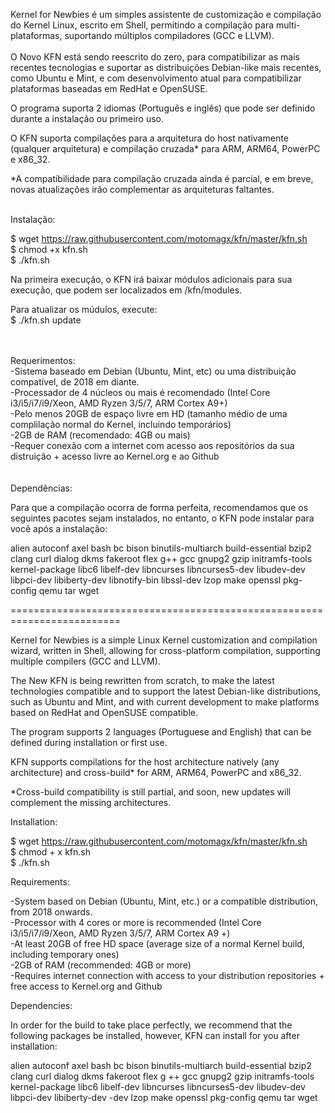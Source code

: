Kernel for Newbies é um simples assistente de customização e compilação do Kernel Linux, escrito em Shell, permitindo a compilação para multi-plataformas, suportando múltiplos compiladores (GCC e LLVM).<br>
<br>
O Novo KFN está sendo reescrito do zero, para compatibilizar as mais recentes tecnologias e suportar as distribuições Debian-like mais recentes, como Ubuntu e Mint, e com desenvolvimento atual para compatibilizar plataformas baseadas em RedHat e OpenSUSE.<br>

O programa suporta 2 idiomas (Português e inglês) que pode ser definido durante a instalação ou primeiro uso.<br>

O KFN suporta compilações para a arquitetura do host nativamente (qualquer arquitetura) e compilação cruzada* para ARM, ARM64, PowerPC e x86_32.<br>

*A compatibilidade para compilação cruzada ainda é parcial, e em breve, novas atualizações irão complementar as arquiteturas faltantes.<br><br>

Instalação:

$ wget https://raw.githubusercontent.com/motomagx/kfn/master/kfn.sh<br>
$ chmod +x kfn.sh<br>
$ ./kfn.sh<br>

Na primeira execução, o KFN irá baixar módulos adicionais para sua execução, que podem ser localizados em <home>/kfn/modules.

Para atualizar os múdulos, execute:<br>
$ ./kfn.sh update<br>

<br>
<br>
Requerimentos:
<br>
-Sistema baseado em Debian (Ubuntu, Mint, etc) ou uma distribuição compatível, de 2018 em diante.<br>
-Processador de 4 núcleos ou mais é recomendado (Intel Core i3/i5/i7/i9/Xeon, AMD Ryzen 3/5/7, ARM Cortex A9+)<br>
-Pelo menos 20GB de espaço livre em HD (tamanho médio de uma complilação normal do Kernel, incluindo temporários)<br>
-2GB de RAM (recomendado: 4GB ou mais)<br>
-Requer conexão com a internet com acesso aos repositórios da sua distruição + acesso livre ao Kernel.org e ao Github<br>
 <br>
<br>
Dependências: 

Para que a compilação ocorra de forma perfeita, recomendamos que os seguintes pacotes sejam instalados, no entanto, o KFN pode instalar para você após a instalação: 

alien autoconf axel bash bc bison binutils-multiarch build-essential bzip2 clang curl dialog dkms fakeroot flex g++ gcc gnupg2 gzip initramfs-tools kernel-package libc6 libelf-dev libncurses libncurses5-dev  libudev-dev libpci-dev libiberty-dev libnotify-bin libssl-dev lzop make openssl pkg-config qemu tar wget

=========================================================================


Kernel for Newbies is a simple Linux Kernel customization and compilation wizard, written in Shell, allowing for cross-platform compilation, supporting multiple compilers (GCC and LLVM).

The New KFN is being rewritten from scratch, to make the latest technologies compatible and to support the latest Debian-like distributions, such as Ubuntu and Mint, and with current development to make platforms based on RedHat and OpenSUSE compatible.

The program supports 2 languages (Portuguese and English) that can be defined during installation or first use.

KFN supports compilations for the host architecture natively (any architecture) and cross-build* for ARM, ARM64, PowerPC and x86_32.

*Cross-build compatibility is still partial, and soon, new updates will complement the missing architectures.


Installation:

$ wget https://raw.githubusercontent.com/motomagx/kfn/master/kfn.sh<br>
$ chmod + x kfn.sh<br>
$ ./kfn.sh<br>


Requirements:

-System based on Debian (Ubuntu, Mint, etc.) or a compatible distribution, from 2018 onwards.<br>
-Processor with 4 cores or more is recommended (Intel Core i3/i5/i7/i9/Xeon, AMD Ryzen 3/5/7, ARM Cortex A9 +)<br>
-At least 20GB of free HD space (average size of a normal Kernel build, including temporary ones)<br>
-2GB of RAM (recommended: 4GB or more)<br>
-Requires internet connection with access to your distribution repositories + free access to Kernel.org and Github<br>
 

Dependencies:

In order for the build to take place perfectly, we recommend that the following packages be installed, however, KFN can install for you after installation:

alien autoconf axel bash bc bison binutils-multiarch build-essential bzip2 clang curl dialog dkms fakeroot flex g ++ gcc gnupg2 gzip initramfs-tools kernel-package libc6 libelf-dev libncurses libncurses5-dev libudev-dev libpci-dev libiberty-dev -dev lzop make openssl pkg-config qemu tar wget
